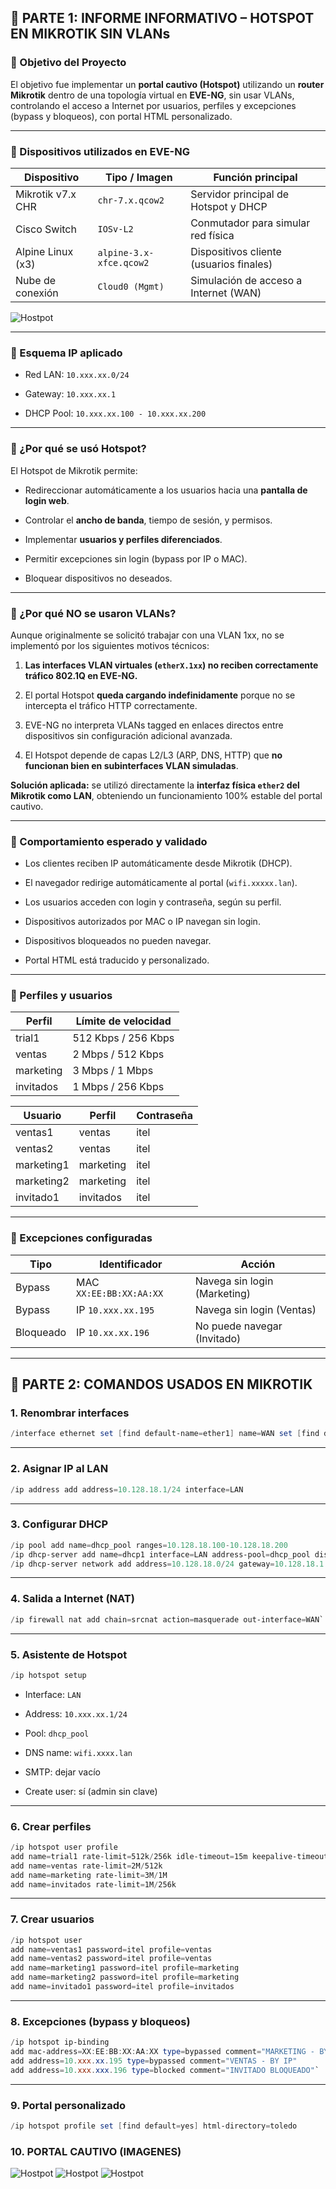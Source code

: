 ## 🧠 PARTE 1: INFORME INFORMATIVO – HOTSPOT EN MIKROTIK SIN VLANs

### 🔹 Objetivo del Proyecto

El objetivo fue implementar un **portal cautivo (Hotspot)** utilizando un **router Mikrotik** dentro de una topología virtual en **EVE-NG**, sin usar VLANs, controlando el acceso a Internet por usuarios, perfiles y excepciones (bypass y bloqueos), con portal HTML personalizado.

---

### 🔹 Dispositivos utilizados en EVE-NG

|Dispositivo|Tipo / Imagen|Función principal|
|---|---|---|
|Mikrotik v7.x CHR|`chr-7.x.qcow2`|Servidor principal de Hotspot y DHCP|
|Cisco Switch|`IOSv-L2`|Conmutador para simular red física|
|Alpine Linux (x3)|`alpine-3.x-xfce.qcow2`|Dispositivos cliente (usuarios finales)|
|Nube de conexión|`Cloud0 (Mgmt)`|Simulación de acceso a Internet (WAN)|


![Hostpot](Imagenes/7-Portal%20Cautivo%20en%20Mikrotik/HOSTPOT%20(PORTAL%20CAUTIVO)%20MIKROTIK.png)

---

### 🔹 Esquema IP aplicado

- Red LAN: `10.xxx.xx.0/24`
    
- Gateway: `10.xxx.xx.1`
    
- DHCP Pool: `10.xxx.xx.100 - 10.xxx.xx.200`
    

---

### 🔹 ¿Por qué se usó Hotspot?

El Hotspot de Mikrotik permite:

- Redireccionar automáticamente a los usuarios hacia una **pantalla de login web**.
    
- Controlar el **ancho de banda**, tiempo de sesión, y permisos.
    
- Implementar **usuarios y perfiles diferenciados**.
    
- Permitir excepciones sin login (bypass por IP o MAC).
    
- Bloquear dispositivos no deseados.
    

---

### 🔹 ¿Por qué NO se usaron VLANs?

Aunque originalmente se solicitó trabajar con una VLAN 1xx, no se implementó por los siguientes motivos técnicos:

1. **Las interfaces VLAN virtuales (`etherX.1xx`) no reciben correctamente tráfico 802.1Q en EVE-NG.**
    
2. El portal Hotspot **queda cargando indefinidamente** porque no se intercepta el tráfico HTTP correctamente.
    
3. EVE-NG no interpreta VLANs tagged en enlaces directos entre dispositivos sin configuración adicional avanzada.
    
4. El Hotspot depende de capas L2/L3 (ARP, DNS, HTTP) que **no funcionan bien en subinterfaces VLAN simuladas**.
    

**Solución aplicada:** se utilizó directamente la **interfaz física `ether2` del Mikrotik como LAN**, obteniendo un funcionamiento 100% estable del portal cautivo.

---

### 🔹 Comportamiento esperado y validado

- Los clientes reciben IP automáticamente desde Mikrotik (DHCP).
    
- El navegador redirige automáticamente al portal (`wifi.xxxxx.lan`).
    
- Los usuarios acceden con login y contraseña, según su perfil.
    
- Dispositivos autorizados por MAC o IP navegan sin login.
    
- Dispositivos bloqueados no pueden navegar.
    
- Portal HTML está traducido y personalizado.
    

---

### 🔹 Perfiles y usuarios

|Perfil|Límite de velocidad|
|---|---|
|trial1|512 Kbps / 256 Kbps|
|ventas|2 Mbps / 512 Kbps|
|marketing|3 Mbps / 1 Mbps|
|invitados|1 Mbps / 256 Kbps|

|Usuario|Perfil|Contraseña|
|---|---|---|
|ventas1|ventas|itel|
|ventas2|ventas|itel|
|marketing1|marketing|itel|
|marketing2|marketing|itel|
|invitado1|invitados|itel|

---

### 🔹 Excepciones configuradas

| Tipo      | Identificador           | Acción                       |
| --------- | ----------------------- | ---------------------------- |
| Bypass    | MAC `XX:EE:BB:XX:AA:XX` | Navega sin login (Marketing) |
| Bypass    | IP `10.xxx.xx.195`      | Navega sin login (Ventas)    |
| Bloqueado | IP `10.xx.xx.196`       | No puede navegar (Invitado)  |

---

## 🔧 PARTE 2: COMANDOS USADOS EN MIKROTIK

### 1. Renombrar interfaces


```powershell
/interface ethernet set [find default-name=ether1] name=WAN set [find default-name=ether2] name=LAN
```

---

### 2. Asignar IP al LAN



```powershell
/ip address add address=10.128.18.1/24 interface=LAN
```

---

### 3. Configurar DHCP

```powershell 
/ip pool add name=dhcp_pool ranges=10.128.18.100-10.128.18.200
/ip dhcp-server add name=dhcp1 interface=LAN address-pool=dhcp_pool disabled=no 
/ip dhcp-server network add address=10.128.18.0/24 gateway=10.128.18.1 dns-server=1.1.1.1  /ip dhcp-server enable dhcp1
```

---

### 4. Salida a Internet (NAT)

```powershell
/ip firewall nat add chain=srcnat action=masquerade out-interface=WAN`
```
---

### 5. Asistente de Hotspot


```powershell 
/ip hotspot setup
```
- Interface: `LAN`
    
- Address: `10.xxx.xx.1/24`
    
- Pool: `dhcp_pool`
    
- DNS name: `wifi.xxxx.lan`
    
- SMTP: dejar vacío
    
- Create user: sí (admin sin clave)
    

---

### 6. Crear perfiles


```powershell
/ip hotspot user profile
add name=trial1 rate-limit=512k/256k idle-timeout=15m keepalive-timeout=4h 
add name=ventas rate-limit=2M/512k 
add name=marketing rate-limit=3M/1M 
add name=invitados rate-limit=1M/256k
```

---

### 7. Crear usuarios

```powershell
/ip hotspot user 
add name=ventas1 password=itel profile=ventas 
add name=ventas2 password=itel profile=ventas 
add name=marketing1 password=itel profile=marketing 
add name=marketing2 password=itel profile=marketing 
add name=invitado1 password=itel profile=invitados
```

---

### 8. Excepciones (bypass y bloqueos)


```powershell
/ip hotspot ip-binding 
add mac-address=XX:EE:BB:XX:AA:XX type=bypassed comment="MARKETING - BY MAC" 
add address=10.xxx.xx.195 type=bypassed comment="VENTAS - BY IP" 
add address=10.xxx.xxx.196 type=blocked comment="INVITADO BLOQUEADO"`
```
---

### 9. Portal personalizado

```powershell
/ip hotspot profile set [find default=yes] html-directory=toledo
```


### 10. PORTAL CAUTIVO (IMAGENES)

![Hostpot](Imagenes/7-Portal%20Cautivo%20en%20Mikrotik/Login.png)
![Hostpot](Imagenes/7-Portal%20Cautivo%20en%20Mikrotik/Status.png)
![Hostpot](Imagenes/7-Portal%20Cautivo%20en%20Mikrotik/Loguot.png)
